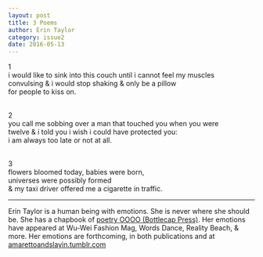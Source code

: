 ```yaml
---
layout: post
title: 3 Poems
author: Erin Taylor
category: issue2
date: 2016-05-13
---
```


1<br>
i would like to sink into this couch until i cannot feel my muscles<br>
convulsing & i would stop shaking & only be a pillow <br>
for people to kiss on.<br><br>

2<br>
you call me sobbing over a man that touched you when you were<br>
twelve & i told you i wish i could have protected you:<br>
i am always too late or not at all. <br><br>

3<br>
flowers bloomed today, babies were born, <br>
universes were possibly formed <br>
& my taxi driver offered me a cigarette in traffic. <br>

___

Erin Taylor is a human being with emotions. She is never where she should be.  She has a chapbook of [poetry OOOO (Bottlecap Press)](http://bottlecap-press.myshopify.com/products/oooo). Her emotions have appeared at Wu-Wei Fashion Mag, Words Dance, Reality Beach, & more. Her emotions are forthcoming, in both publications and at [amarettoandslayin.tumblr.com](amarettoandslayin.tumblr.com)